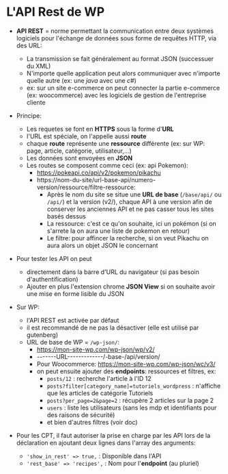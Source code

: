 # L'API Rest de WP

+ **API REST** = norme permettant la communication entre deux systèmes logiciels pour l'échange de données sous forme de requêtes HTTP, via des URL:
    - La transmission se fait généralement au format JSON (successuer du XML)
    - N'importe quelle application peut alors communiquer avec n'importe quelle autre (ex: une *java* avec une *c#*)
    - ex: sur un site e-commerce on peut connecter la partie e-commerce (ex: woocommerce) avec les logiciels de gestion de l'entreprise cliente

+ Principe:
    - Les requetes se font en **HTTPS** sous la forme d'**URL**
    - l'URL est spéciale, on l'appelle aussi **route**
    - chaque **route** représente une **ressource** différente (ex: sur WP: page, article, catégorie, utilisateur,...)
    - Les données sont envoyées en **JSON**
    - Les routes se composent comme ceci (ex: api Pokemon):
        + https://pokeapi.co/api/v2/pokemon/pikachu
        + https://nom-du-site/url-base-api/numero-version/ressource/filtre-ressource:
            - Après le nom du site se situe une **URL de base** (``/base/api/`` ou ``/api/``) et la version (v2/), chaque API à une version afin de conserver les anciennes API et ne pas casser tous les sites basés dessus
            - La ressource: c'est ce qu'on souhaite, ici un pokémon (si on s'arrete la on aura une liste de pokemon en retour)
            - Le filtre: pour affincer la recherche, si on veut Pikachu on aura alors un objet JSON le concernant

+ Pour tester les API on peut
    - directement dans la barre d'URL du navigateur (si pas besoin d'authentification)
    - Ajouter en plus l'extension chrome **JSON View** si on souhaite avoir une mise en forme lisible du JSON 

+ Sur WP: 
    - l'API REST est activée par défaut
    - il est recommandé de ne pas la désactiver (elle est utilisé par gutenberg)
    - URL de base de WP = ``/wp-json/``:
        + https://mon-site-wp.com/wp-json/wp/v2/
        + -------URL-------------/-base-/api/version/
        + Pour Woocommerce: https://mon-site-wp.com/wp-json/wc/v3/
        + on peut ensuite ajouter des **endpoints**: ressources et filtres, ex:
            - ``posts/12`` : recherche l'article à l'ID 12
            - ``posts?filter[category_name]=tutoriels_wordpress`` : n'affiche que les articles de catégorie Tutoriels
            - ``posts?per_page=2&page=2`` : récupère 2 articles sur la page 2
            - ``users`` : liste les utilisateurs (sans les mdp et identifiants pour des raisons de sécurité)
            - et bien d'autres filtres (voir doc)
+ Pour les CPT, il faut autoriser la prise en charge par les API lors de la déclaration en ajoutant deux lignes dans l'array des arguments:
    - ``'show_in_rest' => true,`` : Disponible dans l'API
    - ``'rest_base' => 'recipes',`` : Nom pour l'**endpoint** (au pluriel)
